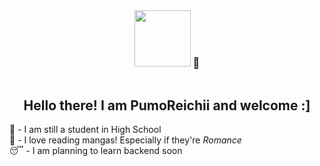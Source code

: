 <div align="center">

<img src="https://media1.tenor.com/m/8TwexvTYzy4AAAAC/adachi-rei-utau.gif" width="90" />

<h3 style="display: inline-block">🧡</h3>


## Hello there! I am PumoReichii and welcome :]

</div>

🤗 - I am still a student in High School
<br />
📱 - I love reading mangas! Especially if they're *Romance*
<br />
😴 - I am planning to learn backend soon 



